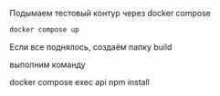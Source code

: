 Подымаем тестовый контур через docker compose

```bash
docker compose up
```

Если все поднялось, создаём папку build

выполним команду

docker compose exec api npm install
